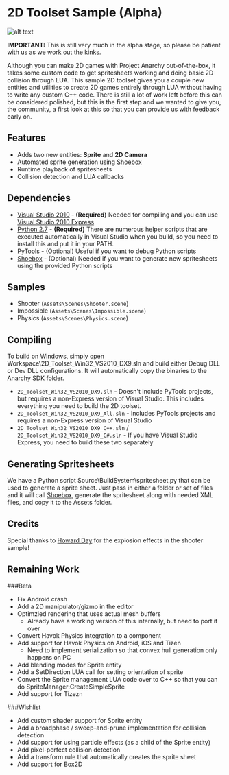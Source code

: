 2D Toolset Sample (Alpha)
=========================

![alt text](http://www.projectanarchy.com/sites/default/files/Project%20Anarchy%20Logo.png "Project Anarchy")

**IMPORTANT:** This is still very much in the alpha stage, so please be patient with us as we work out the kinks.

Although you can make 2D games with Project Anarchy out-of-the-box, it takes some custom code to get spritesheets working and doing basic
2D collision through LUA. This sample 2D toolset gives you a couple new entities and utilities to create 2D games entirely through LUA without
having to write any custom C++ code. There is still a lot of work left before this can be considered polished, but this is the first step
and we wanted to give you, the community, a first look at this so that you can provide us with feedback early on.

Features
--------

- Adds two new entities: **Sprite** and **2D Camera**
- Automated sprite generation using [Shoebox][1]
- Runtime playback of spritesheets
- Collision detection and LUA callbacks

Dependencies
------------

* [Visual Studio 2010][6] - **(Required)** Needed for compiling and you can use [Visual Studio 2010 Express][5]
* [Python 2.7][4] - **(Required)** There are numerous helper scripts that are executed automatically in Visual Studio when you build, so you need to install this and put it in your PATH.
* [PyTools][3] - (Optional) Useful if you want to debug Python scripts
* [Shoebox][1] - (Optional) Needed if you want to generate new spritesheets using the provided Python scripts

Samples
-------

* Shooter (`Assets\Scenes\Shooter.scene`)
* Impossible (`Assets\Scenes\Impossible.scene`)
* Physics (`Assets\Scenes\Physics.scene`) 

Compiling
---------

To build on Windows, simply open Workspace\2D_Toolset_Win32_VS2010_DX9.sln and build either Debug DLL or Dev DLL
configurations. It will automatically copy the binaries to the Anarchy SDK folder.

* `2D_Toolset_Win32_VS2010_DX9.sln` - Doesn't include PyTools projects, but requires a non-Express version of Visual Studio. This includes everything you need to build the 2D toolset.
* `2D_Toolset_Win32_VS2010_DX9_All.sln` - Includes PyTools projects and requires a non-Express version of Visual Studio
* `2D_Toolset_Win32_VS2010_DX9_C++.sln` / `2D_Toolset_Win32_VS2010_DX9_C#.sln` - If you have Visual Studio Express, you need to build these two separately

Generating Spritesheets
-----------------------

We have a Python script Source\BuildSystem\spritesheet.py that can be used to generate a sprite sheet. Just pass in either a folder or set of files and it
will call [Shoebox][1], generate the spritesheet along with needed XML files, and copy it to the Assets folder.

Credits
-------

Special thanks to [Howard Day][8] for the explosion effects in the shooter sample!

Remaining Work
--------------

###Beta

- Fix Android crash
- Add a 2D manipulator/gizmo in the editor
- Optimzied rendering that uses actual mesh buffers
  - Already have a working version of this internally, but need to port it over
- Convert Havok Physics integration to a component
- Add support for Havok Physics on Android, iOS and Tizen
  - Need to implement serialization so that convex hull generation only happens on PC
- Add blending modes for Sprite entity
- Add a SetDirection LUA call for setting orientation of sprite
- Convert the Sprite management LUA code over to C++ so that you can do SpriteManager:CreateSimpleSprite
- Add support for Tizezn

###Wishlist

- Add custom shader support for Sprite entity
- Add a broadphase / sweep-and-prune implementation for collision detection
- Add support for using particle effects (as a child of the Sprite entity)
- Add pixel-perfect collision detection
- Add a transform rule that automatically creates the sprite sheet
- Add support for Box2D

[1]: http://renderhjs.net/shoebox/
[2]: http://www.polycount.com/forum/showthread.php?t=91554&highlight=shoebox
[3]: http://pytools.codeplex.com/
[4]: http://www.python.org/download/releases/2.7.6/
[5]: http://www.visualstudio.com/en-us/downloads#d-2010-express
[6]: http://www.visualstudio.com/
[7]: http://flukedude.com/theimpossiblegame/
[8]: http://www.hedfiles.net/